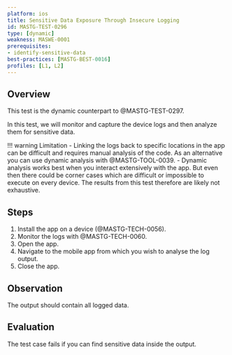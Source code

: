 ```yaml
---
platform: ios
title: Sensitive Data Exposure Through Insecure Logging
id: MASTG-TEST-0296
type: [dynamic]
weakness: MASWE-0001
prerequisites:
- identify-sensitive-data
best-practices: [MASTG-BEST-0016]
profiles: [L1, L2]
---
```


## Overview

This test is the dynamic counterpart to @MASTG-TEST-0297.

In this test, we will monitor and capture the device logs and then analyze them for sensitive data.

!!! warning Limitation
    - Linking the logs back to specific locations in the app can be difficult and requires manual analysis of the code. As an alternative you can use dynamic analysis with @MASTG-TOOL-0039.
    - Dynamic analysis works best when you interact extensively with the app. But even then there could be corner cases which are difficult or impossible to execute on every device. The results from this test therefore are likely not exhaustive.

## Steps

1. Install the app on a device (@MASTG-TECH-0056).
2. Monitor the logs with @MASTG-TECH-0060.
3. Open the app.
4. Navigate to the mobile app from which you wish to analyse the log output.
5. Close the app.

## Observation

The output should contain all logged data.

## Evaluation

The test case fails if you can find sensitive data inside the output.
